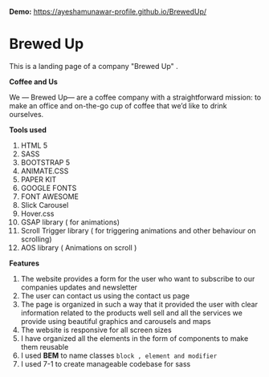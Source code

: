 **Demo:** https://ayeshamunawar-profile.github.io/BrewedUp/

# Brewed Up
This is a landing page of a company "Brewed Up" . 

**Coffee and Us**

We — Brewed Up— are a coffee company with a straightforward 
mission: to make an office and on-the-go cup of coffee that we’d like to drink ourselves.

**Tools used**

1) HTML 5 
2) SASS
3) BOOTSTRAP 5
4) ANIMATE.CSS
5) PAPER KIT 
6) GOOGLE FONTS 
7) FONT AWESOME
8) Slick Carousel 
9) Hover.css
10) GSAP library ( for animations)
11) Scroll Trigger library ( for triggering animations and other behaviour on scrolling)
12) AOS library ( Animations on scroll )

**Features**
1) The website provides a form for the user who want to subscribe to our companies updates and newsletter
2) The user can contact us using the contact us page
3) The page is organized in such a way that it provided the user with clear information related to the products well sell 
and all the services we provide using beautiful graphics and carousels and maps 
4) The website is responsive for all screen sizes
5) I have organized all the elements in the form of components to make them reusable 
6) I used **BEM** to name classes `block , element and modifier`
7) I used 7-1 to create manageable codebase for sass

